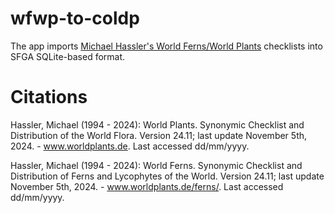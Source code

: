 # wfwp-to-coldp

The app imports [Michael Hassler's World Ferns/World Plants](https://worldplants.de) checklists into SFGA SQLite-based format.

# Citations

Hassler, Michael (1994 - 2024): World Plants. Synonymic Checklist and Distribution of the World Flora. Version 24.11; last update November 5th, 2024. - www.worldplants.de. Last accessed dd/mm/yyyy.

Hassler, Michael (1994 - 2024): World Ferns. Synonymic Checklist and Distribution of Ferns and Lycophytes of the World. Version 24.11; last update November 5th, 2024. - www.worldplants.de/ferns/. Last accessed dd/mm/yyyy.
